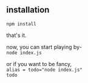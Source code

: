 ## installation
`npm install`  

that's it.

now, you can start playing by-  
`node index.js`  
  
or if you want to be fancy,  
`alias = todo="node index.js"`  
`todo`
